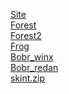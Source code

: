 <a href="https://lemon4ik6484.github.io/for_my-server/">Site</a><br>
<a href="https://lemon4ik6484.github.io/for_my-server/12.jpg">Forest</a><br>
<a href="https://lemon4ik6484.github.io/for_my-server/52.jpg">Forest2</a><br>
<a href="https://lemon4ik6484.github.io/for_my-server/downloadfile.png">Frog</a><br>
<a href="https://lemon4ik6484.github.io/for_my-server/Бобринкс.png">Bobr_winx</a><br>
<a href="https://lemon4ik6484.github.io/for_my-server/ЧВК%20курва.png">Bobr_redan</a><br>
<a href="https://lemon4ik6484.github.io/for_my-server/">skint.zip</a><br>
<a href=""></a><br>
<a href=""></a><br>
<a href=""></a><br>

